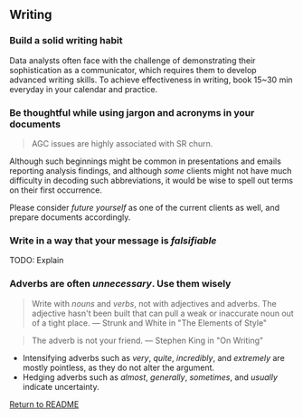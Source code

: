 ## Writing

### Build a solid writing habit
Data analysts often face with the challenge of demonstrating their sophistication as a communicator, which requires them to develop advanced writing skills. To achieve effectiveness in writing, book 15~30 min everyday in your calendar and practice.

### Be thoughtful while using jargon and acronyms in your documents
> AGC issues are highly associated with SR churn.

Although such beginnings might be common in presentations and emails reporting analysis findings, and although _some_ clients might not have much difficulty in decoding such abbreviations, it would be wise to spell out terms on their first occurrence.

Please consider _future yourself_ as one of the current clients as well, and prepare documents accordingly.

### Write in a way that your message is _falsifiable_
TODO: Explain

### Adverbs are often _unnecessary_. Use them wisely
> Write with _nouns_ and _verbs_, not with adjectives and adverbs. The adjective hasn't been built that can pull a weak or inaccurate noun out of a tight place. — Strunk and White in "The Elements of Style"

> The adverb is not your friend. — Stephen King in "On Writing"

* Intensifying adverbs such as _very_, _quite_, _incredibly_, and _extremely_ are mostly pointless, as they do not alter the argument.
* Hedging adverbs such as _almost_, _generally_, _sometimes_, and _usually_ indicate uncertainty.

[Return to README](https://github.com/srctaha/recipes-for-data-analysis/blob/master/README.md)
